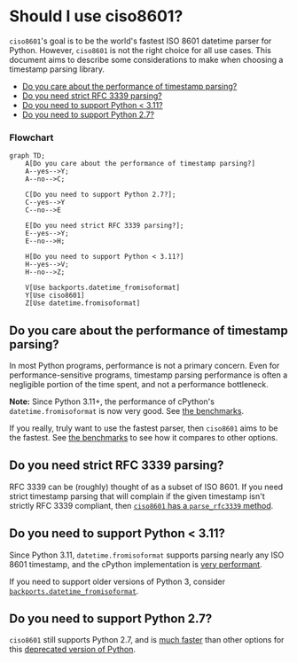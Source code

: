 # Should I use ciso8601? <!-- omit in toc -->

`ciso8601`'s goal is to be the world's fastest ISO 8601 datetime parser for Python.
However, `ciso8601` is not the right choice for all use cases.
This document aims to describe some considerations to make when choosing a timestamp parsing library.

- [Do you care about the performance of timestamp parsing?](#do-you-care-about-the-performance-of-timestamp-parsing)
- [Do you need strict RFC 3339 parsing?](#do-you-need-strict-rfc-3339-parsing)
- [Do you need to support Python \< 3.11?](#do-you-need-to-support-python--311)
- [Do you need to support Python 2.7?](#do-you-need-to-support-python-27)

### Flowchart <!-- omit in toc -->

```mermaid
graph TD;
    A[Do you care about the performance of timestamp parsing?]
    A--yes-->Y;
    A--no-->C;

    C[Do you need to support Python 2.7?];
    C--yes-->Y
    C--no-->E

    E[Do you need strict RFC 3339 parsing?];
    E--yes-->Y;
    E--no-->H;

    H[Do you need to support Python < 3.11?]
    H--yes-->V;
    H--no-->Z;

    V[Use backports.datetime_fromisoformat]
    Y[Use ciso8601]
    Z[Use datetime.fromisoformat]
```

## Do you care about the performance of timestamp parsing?

In most Python programs, performance is not a primary concern.
Even for performance-sensitive programs, timestamp parsing performance is often a negligible portion of the time spent, and not a performance bottleneck.

**Note:** Since Python 3.11+, the performance of cPython's `datetime.fromisoformat` is now very good. See [the benchmarks](https://github.com/closeio/ciso8601#benchmark).

If you really, truly want to use the fastest parser, then `ciso8601` aims to be the fastest. See [the benchmarks](https://github.com/closeio/ciso8601#benchmark) to see how it compares to other options.

## Do you need strict RFC 3339 parsing?

RFC 3339 can be (roughly) thought of as a subset of ISO 8601. If you need strict timestamp parsing that will complain if the given timestamp isn't strictly RFC 3339 compliant, then [`ciso8601` has a `parse_rfc3339` method](https://github.com/closeio/ciso8601#strict-rfc-3339-parsing).

## Do you need to support Python < 3.11?

Since Python 3.11, `datetime.fromisoformat` supports parsing nearly any ISO 8601 timestamp, and the cPython implementation is [very performant](https://github.com/closeio/ciso8601#benchmark).

If you need to support older versions of Python 3, consider [`backports.datetime_fromisoformat`](https://github.com/movermeyer/backports.datetime_fromisoformat).

## Do you need to support Python 2.7?

`ciso8601` still supports Python 2.7, and is [much faster](https://github.com/closeio/ciso8601#benchmark) than other options for this [deprecated version of Python](https://pythonclock.org/).
